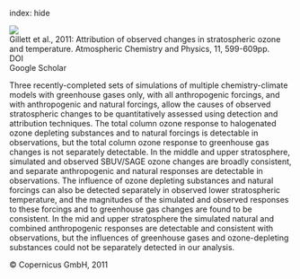 index: hide

<div class="Citation">
    <div class="Citation-thumb CitationThumb-linked"  data-href="https://doi.org/10.5194/acp-11-599-2011">
      <img src="https://static.claimspace.cloud/climate-study-static/refs/thumbs/10/Gillett_et_al_2011-thumb.png" />
    </div>

  <div class="Citation-body">
    <div class="Citation-text">Gillett et al., 2011: Attribution of observed changes in stratospheric ozone and temperature. <span class="Article-journal">Atmospheric Chemistry and Physics, </span><span class="Article-volume">11, </span>599-609pp.</div>
    <div class="Citation-links">
      <div class="CitationLink" data-href="https://doi.org/10.5194/acp-11-599-2011">
        <div class="CitationLink-icon CitationLink-Doi"></div>
        <div class="CitationLink-text">DOI</div>
      </div>
      <div class="CitationLink" data-href="https://scholar.google.com/scholar?q=10.5194/acp-11-599-2011">
        <div class="CitationLink-icon CitationLink-Scholar"></div>
        <div class="CitationLink-text">Google Scholar</div>
      </div>
    </div>
  </div>
</div>

Three recently-completed sets of simulations of multiple chemistry-climate models with greenhouse gases only, with all anthropogenic forcings, and with anthropogenic and natural forcings, allow the causes of observed stratospheric changes to be quantitatively assessed using detection and attribution techniques. The total column ozone response to halogenated ozone depleting substances and to natural forcings is detectable in observations, but the total column ozone response to greenhouse gas changes is not separately detectable. In the middle and upper stratosphere, simulated and observed SBUV/SAGE ozone changes are broadly consistent, and separate anthropogenic and natural responses are detectable in observations. The influence of ozone depleting substances and natural forcings can also be detected separately in observed lower stratospheric temperature, and the magnitudes of the simulated and observed responses to these forcings and to greenhouse gas changes are found to be consistent. In the mid and upper stratosphere the simulated natural and combined anthropogenic responses are detectable and consistent with observations, but the influences of greenhouse gases and ozone-depleting substances could not be separately detected in our analysis.

<div class="Citation-copy">
&copy; Copernicus GmbH, 2011
</div>
